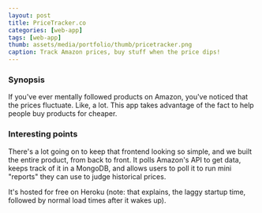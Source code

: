 ```yaml
---
layout: post
title: PriceTracker.co
categories: [web-app]
tags: [web-app]
thumb: assets/media/portfolio/thumb/pricetracker.png
caption: Track Amazon prices, buy stuff when the price dips!
---
```


### Synopsis
If you've ever mentally followed products on Amazon, you've noticed that the prices fluctuate. Like, a lot. This app takes advantage of the fact to help people buy products for cheaper.

### Interesting points
There's a lot going on to keep that frontend looking so simple, and we built the entire product, from back to front. It polls Amazon's API to get data, keeps track of it in a MongoDB, and allows users to poll it to run mini "reports" they can use to judge historical prices.

It's hosted for free on Heroku (note: that explains, the laggy startup time, followed by normal load times after it wakes up).

